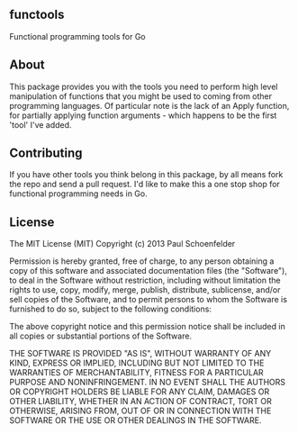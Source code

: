 ## functools

Functional programming tools for Go

## About

This package provides you with the tools you need to perform high level manipulation of functions that you might be used to coming from other programming languages. Of particular note is the lack of an Apply function, for partially applying function arguments - which happens to be the first 'tool' I've added.

## Contributing

If you have other tools you think belong in this package, by all means fork the repo and send a pull request. I'd like to make this a one stop shop for functional programming needs in Go.

## License

The MIT License (MIT)
Copyright (c) 2013 Paul Schoenfelder

Permission is hereby granted, free of charge, to any person obtaining a copy of this software and associated documentation files (the "Software"), to deal in the Software without restriction, including without limitation the rights to use, copy, modify, merge, publish, distribute, sublicense, and/or sell copies of the Software, and to permit persons to whom the Software is furnished to do so, subject to the following conditions:

The above copyright notice and this permission notice shall be included in all copies or substantial portions of the Software.

THE SOFTWARE IS PROVIDED "AS IS", WITHOUT WARRANTY OF ANY KIND, EXPRESS OR IMPLIED, INCLUDING BUT NOT LIMITED TO THE WARRANTIES OF MERCHANTABILITY, FITNESS FOR A PARTICULAR PURPOSE AND NONINFRINGEMENT. IN NO EVENT SHALL THE AUTHORS OR COPYRIGHT HOLDERS BE LIABLE FOR ANY CLAIM, DAMAGES OR OTHER LIABILITY, WHETHER IN AN ACTION OF CONTRACT, TORT OR OTHERWISE, ARISING FROM, OUT OF OR IN CONNECTION WITH THE SOFTWARE OR THE USE OR OTHER DEALINGS IN THE SOFTWARE.